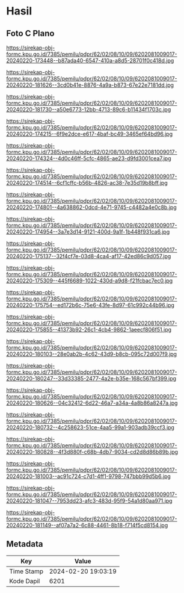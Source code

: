 # Hasil

## Foto C Plano

https://sirekap-obj-formc.kpu.go.id/7385/pemilu/pdpr/62/02/08/10/09/6202081009017-20240220-173448--b87ada40-6547-410a-a8d5-28701f0c418d.jpg

https://sirekap-obj-formc.kpu.go.id/7385/pemilu/pdpr/62/02/08/10/09/6202081009017-20240220-181626--3cd0b41e-8876-4a9a-b873-67e22e7181dd.jpg

https://sirekap-obj-formc.kpu.go.id/7385/pemilu/pdpr/62/02/08/10/09/6202081009017-20240220-181730--a50e6773-12bb-4713-89c6-b11434f1703c.jpg

https://sirekap-obj-formc.kpu.go.id/7385/pemilu/pdpr/62/02/08/10/09/6202081009017-20240220-174215--6f9e2dce-e617-4baf-bc49-3465ef64bd96.jpg

https://sirekap-obj-formc.kpu.go.id/7385/pemilu/pdpr/62/02/08/10/09/6202081009017-20240220-174324--4d0c46ff-5cfc-4865-ae23-d9fd3001cea7.jpg

https://sirekap-obj-formc.kpu.go.id/7385/pemilu/pdpr/62/02/08/10/09/6202081009017-20240220-174514--6cf1cffc-b56b-4826-ac38-7e35d19b8bff.jpg

https://sirekap-obj-formc.kpu.go.id/7385/pemilu/pdpr/62/02/08/10/09/6202081009017-20240220-174801--4a638862-0dcd-4e71-9745-c4482a4e0c8b.jpg

https://sirekap-obj-formc.kpu.go.id/7385/pemilu/pdpr/62/02/08/10/09/6202081009017-20240220-174954--3a7e3d14-9121-400d-9a1f-1b448f931ca6.jpg

https://sirekap-obj-formc.kpu.go.id/7385/pemilu/pdpr/62/02/08/10/09/6202081009017-20240220-175137--32f4cf7e-03d8-4ca4-af17-42ed86c9d057.jpg

https://sirekap-obj-formc.kpu.go.id/7385/pemilu/pdpr/62/02/08/10/09/6202081009017-20240220-175309--445f6689-1022-430d-a9d8-f21fcbac7ec0.jpg

https://sirekap-obj-formc.kpu.go.id/7385/pemilu/pdpr/62/02/08/10/09/6202081009017-20240220-175754--ed172b6c-75e6-43fe-8d97-61c992c44b96.jpg

https://sirekap-obj-formc.kpu.go.id/7385/pemilu/pdpr/62/02/08/10/09/6202081009017-20240220-175855--41373b92-26c1-4cb4-9862-1aeecf806f51.jpg

https://sirekap-obj-formc.kpu.go.id/7385/pemilu/pdpr/62/02/08/10/09/6202081009017-20240220-180103--28e0ab2b-4c62-43d9-b8cb-095c72d007f9.jpg

https://sirekap-obj-formc.kpu.go.id/7385/pemilu/pdpr/62/02/08/10/09/6202081009017-20240220-180247--33d33385-2477-4a2e-b35e-168c567bf399.jpg

https://sirekap-obj-formc.kpu.go.id/7385/pemilu/pdpr/62/02/08/10/09/6202081009017-20240220-180626--04c32412-6d22-46a7-a34a-4a8b86a8247a.jpg

https://sirekap-obj-formc.kpu.go.id/7385/pemilu/pdpr/62/02/08/10/09/6202081009017-20240220-180732--4c258623-51ce-4aa5-99a1-903adb39ccf3.jpg

https://sirekap-obj-formc.kpu.go.id/7385/pemilu/pdpr/62/02/08/10/09/6202081009017-20240220-180828--4f3d880f-c68b-4db7-9034-cd2d8d86b89b.jpg

https://sirekap-obj-formc.kpu.go.id/7385/pemilu/pdpr/62/02/08/10/09/6202081009017-20240220-181003--ac91c724-c7d1-4ff1-9798-747bbb99d5b6.jpg

https://sirekap-obj-formc.kpu.go.id/7385/pemilu/pdpr/62/02/08/10/09/6202081009017-20240220-181047--7953dd23-afc3-483d-95f9-54a1d80aa971.jpg

https://sirekap-obj-formc.kpu.go.id/7385/pemilu/pdpr/62/02/08/10/09/6202081009017-20240220-181149--af07a7a2-6c88-4461-8b18-f714f5cd8154.jpg


## Metadata

| Key        | Value               |
| ---------- | ------------------- |
| Time Stamp | 2024-02-20 19:03:19 |
| Kode Dapil | 6201                |



